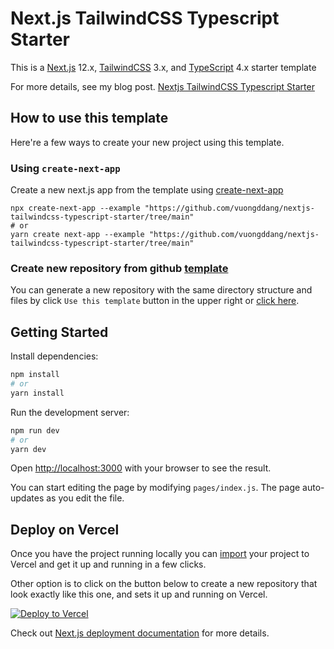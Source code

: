 # Next.js TailwindCSS Typescript Starter

This is a [Next.js](https://nextjs.org/) 12.x, [TailwindCSS](https://tailwindcss.com/) 3.x, and [TypeScript](https://www.typescriptlang.org/docs/home.html) 4.x starter template

For more details, see my blog post. [Nextjs TailwindCSS Typescript Starter](https://dev.to/vuongddang/nextjs-tailwindcss-typescript-starter-1c2m)

## How to use this template

Here're a few ways to create your new project using this template.

### Using `create-next-app`

Create a new next.js app from the template using [create-next-app](https://github.com/vercel/next.js/tree/canary/packages/create-next-app)

```
npx create-next-app --example "https://github.com/vuongddang/nextjs-tailwindcss-typescript-starter/tree/main"
# or
yarn create next-app --example "https://github.com/vuongddang/nextjs-tailwindcss-typescript-starter/tree/main"
```

### Create new repository from github [template](https://docs.github.com/en/github/creating-cloning-and-archiving-repositories/creating-a-repository-from-a-template)

You can generate a new repository with the same directory structure and files by click `Use this template` button in the upper right or [click here](https://github.com/vuongddang/nextjs-tailwindcss-typescript-starter/generate).

## Getting Started

Install dependencies:

```bash
npm install
# or
yarn install
```

Run the development server:

```bash
npm run dev
# or
yarn dev
```

Open [http://localhost:3000](http://localhost:3000) with your browser to see the result.

You can start editing the page by modifying `pages/index.js`. The page auto-updates as you edit the file.

## Deploy on Vercel

Once you have the project running locally you can [import](https://vercel.com/import/git) your project to Vercel and get it up and running in a few clicks.

Other option is to click on the button below to create a new repository that look exactly like this one, and sets it up and running on Vercel.

[![Deploy to Vercel](https://vercel.com/button)](https://vercel.com/import/project?template=https://github.com/vuongddang/nextjs-tailwindcss-typescript-starter/tree/main)

Check out [Next.js deployment documentation](https://nextjs.org/docs/deployment) for more details.
